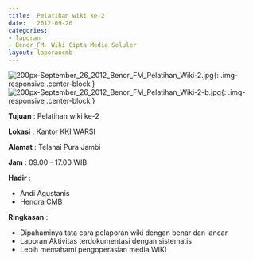 ```yaml
---	
title: 	Pelatihan wiki ke-2
date: 	2012-09-26
categories:	
- laporan	
- Benor_FM- Wiki Cipta Media Seluler	
layout: laporancmb	
---	
```

	
![200px-September_26_2012_Benor_FM_Pelatihan_Wiki-2.jpg](/uploads/200px-September_26_2012_Benor_FM_Pelatihan_Wiki-2.jpg){: .img-responsive .center-block }	
![200px-September_26_2012_Benor_FM_Pelatihan_Wiki-2-b.jpg](/uploads/200px-September_26_2012_Benor_FM_Pelatihan_Wiki-2-b.jpg){: .img-responsive .center-block }	
	
**Tujuan** :	Pelatihan wiki ke-2
	
**Lokasi** :	Kantor KKI WARSI
	
**Alamat** : 	Telanai Pura Jambi
	
**Jam** :	09.00 - 17.00 WIB
	
**Hadir** :
*	Andi Agustanis
*	Hendra CMB

**Ringkasan** :	
*	Dipahaminya tata cara pelaporan wiki dengan benar dan lancar
*	Laporan Aktivitas terdokumentasi dengan sistematis
*	Lebih memahami pengoperasian media WIKI
